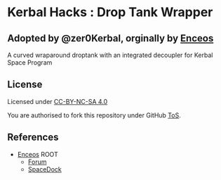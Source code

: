 # Kerbal Hacks : Drop Tank Wrapper

## Adopted by @zer0Kerbal, orginally by [Enceos](https://forum.kerbalspaceprogram.com/index.php?/profile/110725-enceos/)

A curved wraparound droptank with an integrated decoupler for Kerbal Space Program

## License

Licensed under [CC-BY-NC-SA 4.0](https://creativecommons.org/licenses/by-nc-sa/4.0/)

You are authorised to fork this repository under GitHub [ToS](https://help.github.com/articles/github-terms-of-service/).

## References

* [Enceos](https://forum.kerbalspaceprogram.com/index.php?/profile/110725-enceos/) ROOT
    + [Forum](https://forum.kerbalspaceprogram.com/index.php?/topic/154044-*)
    + [SpaceDock](https://spacedock.info/mod/1127/Kerbal%20Hacks:%20Droptank%20%22Wrapper%22)
